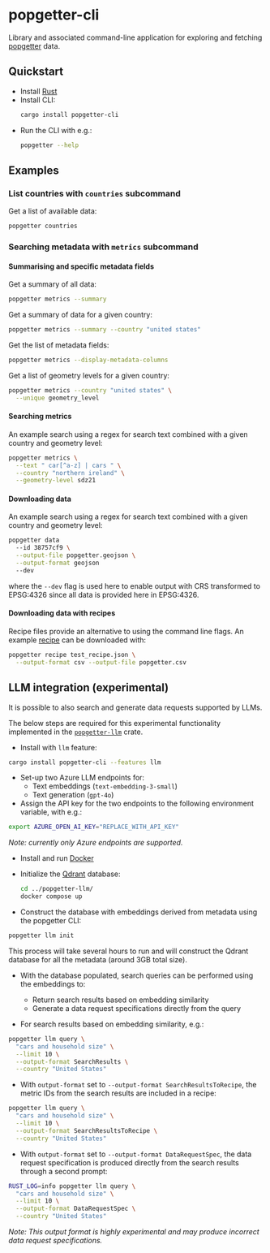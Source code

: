 # popgetter-cli

Library and associated command-line application for exploring and fetching [popgetter](https://github.com/Urban-Analytics-Technology-Platform/popgetter) data.

## Quickstart

- Install [Rust](https://www.rust-lang.org/tools/install)
- Install CLI:
  ```sh
  cargo install popgetter-cli
  ```
- Run the CLI with e.g.:
  ```sh
  popgetter --help
  ```

## Examples

### List countries with `countries` subcommand

Get a list of available data:

```sh
popgetter countries
```

### Searching metadata with `metrics` subcommand

#### Summarising and specific metadata fields

Get a summary of all data:

```sh
popgetter metrics --summary
```

Get a summary of data for a given country:

```sh
popgetter metrics --summary --country "united states"
```

Get the list of metadata fields:

```sh
popgetter metrics --display-metadata-columns
```

Get a list of geometry levels for a given country:

```sh
popgetter metrics --country "united states" \
  --unique geometry_level
```

#### Searching metrics

An example search using a regex for search text combined with a given country and geometry level:

```sh
popgetter metrics \
  --text " car[^a-z] | cars " \
  --country "northern ireland" \
  --geometry-level sdz21
```

#### Downloading data

An example search using a regex for search text combined with a given country and geometry level:

```sh
popgetter data
  --id 38757cf9 \
  --output-file popgetter.geojson \
  --output-format geojson
  --dev
```

where the `--dev` flag is used here to enable output with CRS transformed to EPSG:4326 since all data is provided here in EPSG:4326.

#### Downloading data with recipes

Recipe files provide an alternative to using the command line flags. An example [recipe](../test_recipe.json) can be downloaded with:

```sh
popgetter recipe test_recipe.json \
  --output-format csv --output-file popgetter.csv
```

## LLM integration (experimental)

It is possible to also search and generate data requests supported by LLMs.

The below steps are required for this experimental functionality implemented in the [`popgetter-llm`](../popgetter-llm/) crate.

- Install with `llm` feature:

```sh
cargo install popgetter-cli --features llm
```

- Set-up two Azure LLM endpoints for:
  - Text embeddings (`text-embedding-3-small`)
  - Text generation (`gpt-4o`)
- Assign the API key for the two endpoints to the following environment variable, with e.g.:

```sh
export AZURE_OPEN_AI_KEY="REPLACE_WITH_API_KEY"
```

_Note: currently only Azure endpoints are supported._

- Install and run [Docker](https://www.docker.com/)
- Initialize the [Qdrant](https://qdrant.tech/) database:

  ```sh
  cd ../popgetter-llm/
  docker compose up
  ```

- Construct the database with embeddings derived from metadata using the popgetter CLI:

```sh
popgetter llm init
```

This process will take several hours to run and will construct the Qdrant database for all the metadata (around 3GB total size).

- With the database populated, search queries can be performed using the embeddings to:

  - Return search results based on embedding similarity
  - Generate a data request specifications directly from the query

- For search results based on embedding similarity, e.g.:

```sh
popgetter llm query \
  "cars and household size" \
  --limit 10 \
  --output-format SearchResults \
  --country "United States"
```

- With `output-format` set to `--output-format SearchResultsToRecipe`, the metric IDs from the search results are included in a recipe:

```sh
popgetter llm query \
  "cars and household size" \
  --limit 10 \
  --output-format SearchResultsToRecipe \
  --country "United States"
```

- With `output-format` set to `--output-format DataRequestSpec`, the data request specification is produced directly from the search results through a second prompt:

```sh
RUST_LOG=info popgetter llm query \
  "cars and household size" \
  --limit 10 \
  --output-format DataRequestSpec \
  --country "United States"
```

_Note: This output format is highly experimental and may produce incorrect data request specifications._

